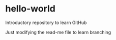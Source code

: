# hello-world
Introductory repository to learn GitHub


Just modifying the read-me file to learn branching
